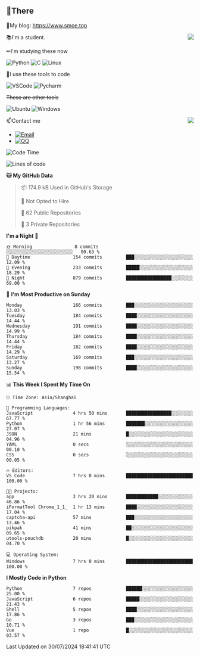 
## 👏There

📰My blog: https://www.smoe.top

<img align="right" src="https://github-readme-stats.vercel.app/api/top-langs/?username=AkashiCoin"/>


📚I'm a student.

✏I'm studying these now

![Python](https://img.shields.io/badge/-Python-blue?style=flat-square&logo=Python&logoColor=fff)
![C](https://img.shields.io/badge/-C-585858?style=flat-square&logo=C&logoColor=fff)
![Linux](https://img.shields.io/badge/-Linux-black?style=flat-square&logo=Linux&logoColor=fff)

🔨I use these tools to code

![VSCode](https://img.shields.io/badge/-VSCode-blue?style=flat-square&logo=visualstudiocode&logoColor=fff)
![Pycharm](https://img.shields.io/badge/-Pycharm-green?style=flat-square&logo=pycharm&logoColor=fff)

 ~~These are other tools~~

![Ubuntu](https://img.shields.io/badge/-Ubuntu-orange?style=flat-square&logo=Ubuntu&logoColor=fff)
![Windows](https://img.shields.io/badge/-Windows-blue?style=flat-square&logo=Windows&logoColor=fff)

<img align="right" src="https://github-readme-stats.vercel.app/api?username=AkashiCoin" />


📫Contact me

* [![Email](https://img.shields.io/badge/Email-l1040186796@gmail.com-1?style=social&logoColor=fff)](mailto:l1040186796@gmail.com)
* [![QQ](https://img.shields.io/badge/QQ-1040186796-1?style=social&logoColor=fff)](tencent://AddContact/?fromId=45&fromSubId=1&subcmd=all&uin=1040186796&website=www.oicqzone.com)

<!--START_SECTION:waka-->
![Code Time](http://img.shields.io/badge/Code%20Time-1%2C207%20hrs%2019%20mins-blue)

![Lines of code](https://img.shields.io/badge/From%20Hello%20World%20I%27ve%20Written-267.5%20thousand%20lines%20of%20code-blue)

**🐱 My GitHub Data** 

> 📦 174.9 kB Used in GitHub's Storage 
 > 
> 🚫 Not Opted to Hire
 > 
> 📜 62 Public Repositories 
 > 
> 🔑 3 Private Repositories 
 > 
**I'm a Night 🦉** 

```text
🌞 Morning                8 commits           ░░░░░░░░░░░░░░░░░░░░░░░░░   00.63 % 
🌆 Daytime                154 commits         ███░░░░░░░░░░░░░░░░░░░░░░   12.09 % 
🌃 Evening                233 commits         █████░░░░░░░░░░░░░░░░░░░░   18.29 % 
🌙 Night                  879 commits         █████████████████░░░░░░░░   69.00 % 
```
📅 **I'm Most Productive on Sunday** 

```text
Monday                   166 commits         ███░░░░░░░░░░░░░░░░░░░░░░   13.03 % 
Tuesday                  184 commits         ████░░░░░░░░░░░░░░░░░░░░░   14.44 % 
Wednesday                191 commits         ████░░░░░░░░░░░░░░░░░░░░░   14.99 % 
Thursday                 184 commits         ████░░░░░░░░░░░░░░░░░░░░░   14.44 % 
Friday                   182 commits         ████░░░░░░░░░░░░░░░░░░░░░   14.29 % 
Saturday                 169 commits         ███░░░░░░░░░░░░░░░░░░░░░░   13.27 % 
Sunday                   198 commits         ████░░░░░░░░░░░░░░░░░░░░░   15.54 % 
```


📊 **This Week I Spent My Time On** 

```text
🕑︎ Time Zone: Asia/Shanghai

💬 Programming Languages: 
JavaScript               4 hrs 50 mins       █████████████████░░░░░░░░   67.77 % 
Python                   1 hr 56 mins        ███████░░░░░░░░░░░░░░░░░░   27.07 % 
JSON                     21 mins             █░░░░░░░░░░░░░░░░░░░░░░░░   04.96 % 
YAML                     0 secs              ░░░░░░░░░░░░░░░░░░░░░░░░░   00.10 % 
CSS                      0 secs              ░░░░░░░░░░░░░░░░░░░░░░░░░   00.05 % 

🔥 Editors: 
VS Code                  7 hrs 8 mins        █████████████████████████   100.00 % 

🐱‍💻 Projects: 
app                      3 hrs 20 mins       ████████████░░░░░░░░░░░░░   46.86 % 
iFormatTool Chrome_1_1_  1 hr 13 mins        ████░░░░░░░░░░░░░░░░░░░░░   17.04 % 
captcha-api              57 mins             ███░░░░░░░░░░░░░░░░░░░░░░   13.46 % 
pikpak                   41 mins             ██░░░░░░░░░░░░░░░░░░░░░░░   09.65 % 
utools-pouchdb           20 mins             █░░░░░░░░░░░░░░░░░░░░░░░░   04.70 % 

💻 Operating System: 
Windows                  7 hrs 8 mins        █████████████████████████   100.00 % 
```

**I Mostly Code in Python** 

```text
Python                   7 repos             ██████░░░░░░░░░░░░░░░░░░░   25.00 % 
JavaScript               6 repos             █████░░░░░░░░░░░░░░░░░░░░   21.43 % 
Shell                    5 repos             ████░░░░░░░░░░░░░░░░░░░░░   17.86 % 
Go                       3 repos             ███░░░░░░░░░░░░░░░░░░░░░░   10.71 % 
Vue                      1 repo              █░░░░░░░░░░░░░░░░░░░░░░░░   03.57 % 
```




 Last Updated on 30/07/2024 18:41:41 UTC
<!--END_SECTION:waka-->

